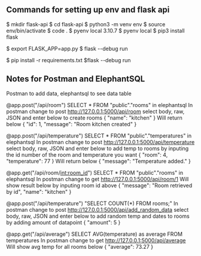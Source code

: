 
## Commands for setting up env and flask api
$ mkdir flask-api
$ cd flask-api
$ python3 -m venv env
$ source env/bin/activate 
$ code .
$ pyenv local 3.10.7
$ pyenv local
$ pip3 install flask
<!-- create app.py and add imports -->
$ export FLASK_APP=app.py
$ flask --debug run
<!-- create file and add flask, python-dotenv, psycopg2 to top of file-->
$ pip install -r requirements.txt
$flask --debug run

## Notes for Postman and ElephantSQL
Postman to add data, elephantsql to see data table

@app.post("/api/room")
SELECT * FROM "public"."rooms" in elephantsql
In postman
change to post http://127.0.0.1:5000/api/room
select body, raw, JSON and enter below to create rooms
{
     "name": "kitchen"
}
Will return below
{
    "id": 1,
    "message": "Room kitchen created"
}

@app.post("/api/temperature")
SELECT * FROM "public"."temperatures" in elephantsql
In postman
change to post http://127.0.0.1:5000/api/temperature
select body, raw, JSON and enter below to add temp to rooms by inputing the id number of the room and temperature you want
{
    "room": 4,
    "temperature": 77
}
Will return below
{
    "message": "Temperature added."
}

@app.get("/api/room/<int:room_id>")
SELECT * FROM "public"."rooms" in elephantsql
In postman
change to get http://127.0.0.1:5000/api/room/1
Will show result below by inputing room id above
{
    "message": "Room retrieved by id",
    "name": "kitchen"
}

@app.post("/api/temperature")
"SELECT COUNT(*) FROM rooms;"
In postman
change to post http://127.0.0.1:5000/api/add_random_data
select body, raw, JSON and enter below to add random temp and dates to rooms by adding amount of datapoint
{
    "amount": 5
}

@app.get("/api/average")
SELECT AVG(temperature) as average FROM temperatures
In postman
change to get http://127.0.0.1:5000/api/average
Will show avg temp for all rooms below 
{
    "average": 73.27
}